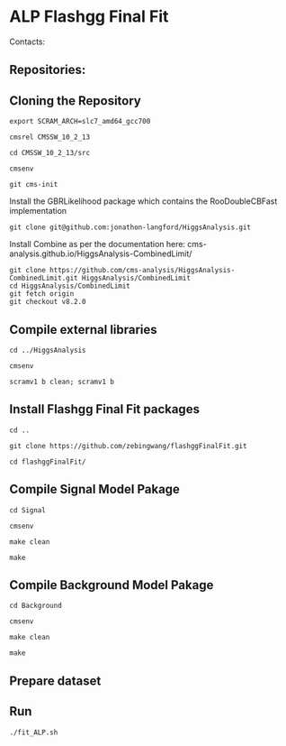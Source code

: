 ALP Flashgg Final Fit
========================
Contacts:

Repositories:
------------

Cloning the Repository
---------------
```
export SCRAM_ARCH=slc7_amd64_gcc700

cmsrel CMSSW_10_2_13

cd CMSSW_10_2_13/src

cmsenv

git cms-init
```

Install the GBRLikelihood package which contains the RooDoubleCBFast implementation
```
git clone git@github.com:jonathon-langford/HiggsAnalysis.git
```
Install Combine as per the documentation here: cms-analysis.github.io/HiggsAnalysis-CombinedLimit/
```
git clone https://github.com/cms-analysis/HiggsAnalysis-CombinedLimit.git HiggsAnalysis/CombinedLimit
cd HiggsAnalysis/CombinedLimit
git fetch origin
git checkout v8.2.0
```
Compile external libraries
-----------------------
```
cd ../HiggsAnalysis

cmsenv

scramv1 b clean; scramv1 b
```
Install Flashgg Final Fit packages
-----------------------
```
cd ..

git clone https://github.com/zebingwang/flashggFinalFit.git

cd flashggFinalFit/
```

Compile Signal Model Pakage
--------------

```
cd Signal

cmsenv

make clean

make

```

Compile Background Model Pakage
--------------

```
cd Background

cmsenv

make clean

make

```

Prepare dataset
--------------




Run
-----

```
./fit_ALP.sh
```
